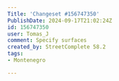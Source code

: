 ```yaml
---
Title: 'Changeset #156747350'
PublishDate: 2024-09-17T21:02:24Z
id: 156747350
user: Tomas_J
comment: Specify surfaces
created_by: StreetComplete 58.2
tags:
- Montenegro

---
```

